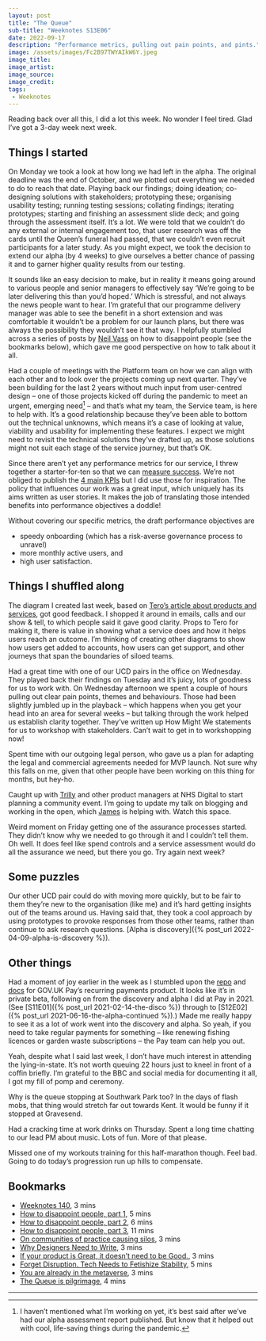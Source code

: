 ```yaml
---
layout: post
title: "The Queue"
sub-title: "Weeknotes S13E06"
date: 2022-09-17
description: "Performance metrics, pulling out pain points, and pints."
image: /assets/images/Fc2B97TWYAIkW6Y.jpeg
image_title: 
image_artist: 
image_source:
image_credit: 
tags:
 - Weeknotes
---
```


Reading back over all this, I did a lot this week. No wonder I feel tired. Glad I’ve got a 3-day week next week.

## Things I started

On Monday we took a look at how long we had left in the alpha. The original deadline was the end of October, and we plotted out everything we needed to do to reach that date. Playing back our findings; doing ideation; co-designing solutions with stakeholders; prototyping these; organising usability testing; running testing sessions; collating findings; iterating prototypes; starting and finishing an assessment slide deck; and going through the assessment itself. It’s a lot. We were told that we couldn’t do any external or internal engagement too, that user research was off the cards until the Queen’s funeral had passed, that we couldn’t even recruit participants for a later study. As you might expect, we took the decision to extend our alpha (by 4 weeks) to give ourselves a better chance of passing it and to garner higher quality results from our testing.

It sounds like an easy decision to make, but in reality it means going around to various people and senior managers to effectively say ‘We’re going to be later delivering this than you’d hoped.’ Which is stressful, and not always the news people want to hear. I’m grateful that our programme delivery manager was able to see the benefit in a short extension and was comfortable it wouldn’t be a problem for our launch plans, but there was always the possibility they wouldn’t see it that way. I helpfully stumbled across a series of posts by [Neil Vass](https://twitter.com/neil_vass) on how to disappoint people (see the bookmarks below), which gave me good perspective on how to talk about it all.

Had a couple of meetings with the Platform team on how we can align with each other and to look over the projects coming up next quarter. They’ve been building for the last 2 years without much input from user-centred design – one of those projects kicked off during the pandemic to meet an urgent, emerging need[^1] – and that’s what my team, the Service team, is here to help with. It’s a good relationship because they’ve been able to bottom out the technical unknowns, which means it’s a case of looking at value, viability and usability for implementing these features. I expect we might need to revisit the technical solutions they’ve drafted up, as those solutions might not suit each stage of the service journey, but that’s OK.

Since there aren’t yet any performance metrics for our service, I threw together a starter-for-ten so that we can [measure success](https://www.gov.uk/service-manual/measuring-success). We’re not obliged to publish the [4 main KPIs](https://www.gov.uk/service-manual/measuring-success/using-data-to-improve-your-service-an-introduction#what-to-measure) but I did use those for inspiration. The policy that influences our work was a great input, which uniquely has its aims written as user stories. It makes the job of translating those intended benefits into performance objectives a doddle!

Without covering our specific metrics, the draft performance objectives are
- speedy onboarding (which has a risk-averse governance process to unravel)
- more monthly active users, and
- high user satisfaction.

## Things I shuffled along

The diagram I created last week, based on [Tero’s article about products and services](https://medium.com/@teropsv/products-deliver-outputs-services-deliver-outcomes-845f964ba1ff?utm_source=pocket_mylist), got good feedback. I shopped it around in emails, calls and our show & tell, to which people said it gave good clarity. Props to Tero for making it, there is value in showing what a service does and how it helps users reach an outcome. I’m thinking of creating other diagrams to show how users get added to accounts, how users can get support, and other journeys that span the boundaries of siloed teams.

Had a great time with one of our UCD pairs in the office on Wednesday. They played back their findings on Tuesday and it’s juicy, lots of goodness for us to work with. On Wednesday afternoon we spent a couple of hours pulling out clear pain points, themes and behaviours. Those had been slightly jumbled up in the playback – which happens when you get your head into an area for several weeks – but talking through the work helped us establish clarity together. They’ve written up How Might We statements for us to workshop with stakeholders. Can’t wait to get in to workshopping now!

Spent time with our outgoing legal person, who gave us a plan for adapting the legal and commercial agreements needed for MVP launch. Not sure why this falls on me, given that other people have been working on this thing for months, but hey-ho.

Caught up with [Trilly](https://twitter.com/TrillyC) and other product managers at NHS Digital to start planning a community event. I’m going to update my talk on blogging and working in the open, which [James](https://twitter.com/jiggott) is helping with. Watch this space.

Weird moment on Friday getting one of the assurance processes started. They didn’t know why we needed to go through it and I couldn’t tell them. Oh well. It does feel like spend controls and a service assessment would do all the assurance we need, but there you go. Try again next week?

## Some puzzles

Our other UCD pair could do with moving more quickly, but to be fair to them they’re new to the organisation (like me) and it’s hard getting insights out of the teams around us. Having said that, they took a cool approach by using prototypes to provoke responses from those other teams, rather than continue to ask research questions. [Alpha is discovery]({% post_url 2022-04-09-alpha-is-discovery %}).

## Other things

Had a moment of joy earlier in the week as I stumbled upon the [repo](https://github.com/alphagov/pay-recurring-card-payments) and [docs](https://docs.payments.service.gov.uk/recurring_payments/) for GOV.UK Pay’s recurring payments product. It looks like it’s in private beta, following on from the discovery and alpha I did at Pay in 2021. (See [S11E01]({% post_url 2021-02-14-the-disco %}) through to [S12E02]({% post_url 2021-06-16-the-alpha-continued %}).) Made me really happy to see it as a lot of work went into the discovery and alpha. So yeah, if you need to take regular payments for something – like renewing fishing licences or garden waste subscriptions – the Pay team can help you out.

Yeah, despite what I said last week, I don’t have much interest in attending the lying-in-state. It’s not worth queuing 22 hours just to kneel in front of a coffin briefly. I’m grateful to the BBC and social media for documenting it all, I got my fill of pomp and ceremony.

Why is the queue stopping at Southwark Park too? In the days of flash mobs, that thing would stretch far out towards Kent. It would be funny if it stopped at Gravesend.

Had a cracking time at work drinks on Thursday. Spent a long time chatting to our lead PM about music. Lots of fun. More of that please.

Missed one of my workouts training for this half-marathon though. Feel bad. Going to do today’s progression run up hills to compensate.

## Bookmarks

- [Weeknotes 140](https://tomstu.art/weeknotes-140-time-passes), 3 mins
- [How to disappoint people, part 1](https://neil-vass.com/?p=163), 5 mins
- [How to disappoint people, part 2](https://neil-vass.com/?p=174), 6 mins
- [How to disappoint people, part 3](https://neil-vass.com/?p=196), 11 mins
- [On communities of practice causing silos](https://neil-vass.com/?p=113), 3 mins
- [Why Designers Need to Write](https://www.antonsten.com/designers-write/), 3 mins
- [If your product is Great, it doesn’t need to be Good.](http://paulbuchheit.blogspot.com/2010/02/if-your-product-is-great-it-doesnt-need.html), 3 mins
- [Forget Disruption. Tech Needs to Fetishize Stability](https://www.wired.com/story/forget-disruption-tech-fetishize-stability/), 5 mins
- [You are already in the metaverse](https://unherd.com/2022/09/you-are-already-in-the-metaverse/), 3 mins
- [The Queue is pilgrimage](https://interconnected.org/home/2022/09/16/queue), 4 mins

---

[^1]: I haven’t mentioned what I’m working on yet, it’s best said after we’ve had our alpha assessment report published. But know that it helped out with cool, life-saving things during the pandemic.
